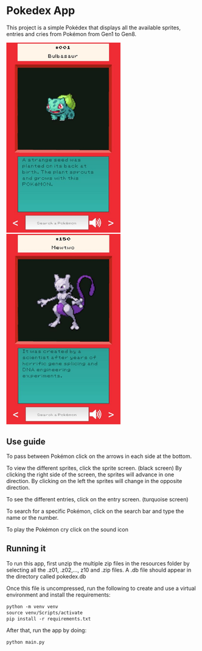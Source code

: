 # Pokedex App
This project is a simple Pokédex that displays all the available sprites, entries and cries from
Pokémon from Gen1 to Gen8.

<img src="resources/readme/bulbasaur_screenshot.JPG" width="300"> &emsp; &emsp; &emsp;
<img src="resources/readme/mewtwo_screenshot.JPG" width="300">


## Use guide

To pass between Pokémon click on the arrows in each side at the bottom.

To view the different sprites, click the sprite screen. (black screen)
By clicking the right side of the screen, the sprites will advance in one direction. By clicking on the left
the sprites will change in the opposite direction.

To see the different entries, click on the entry screen. (turquoise screen)

To search for a specific Pokémon, click on the search bar and type the name or the number.

To play the Pokémon cry click on the sound icon
## Running it
To run this app, first unzip the multiple zip files in the resources folder by selecting 
all the .z01, .z02,..., z10 and .zip files. A .db file should appear in the directory called
pokedex.db

Once this file is uncompressed, run the following to create and use a virtual environment and install
the requirements:

```
python -m venv venv
source venv/Scripts/activate
pip install -r requirements.txt
```

After that, run the app by doing:

```
python main.py
```


